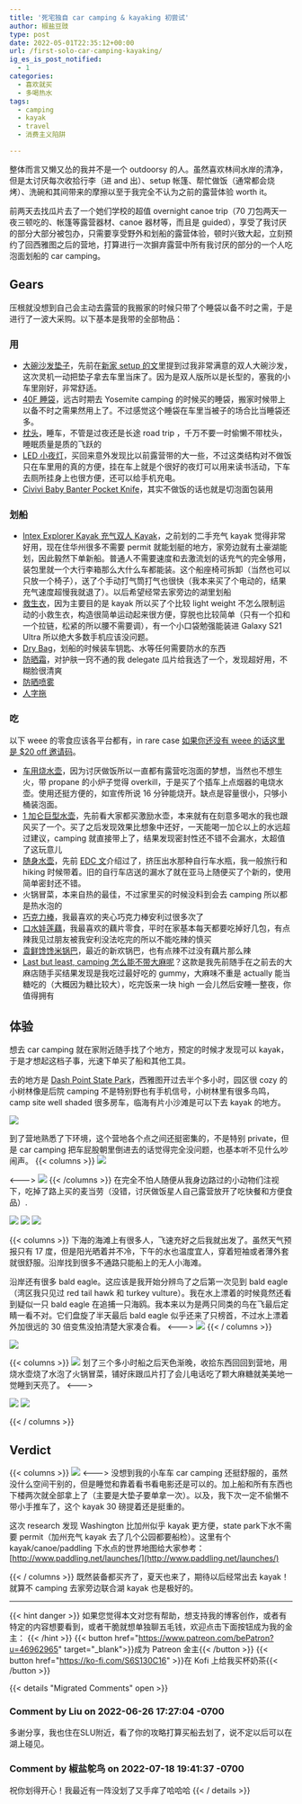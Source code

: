 ```yaml
---
title: '死宅独自 car camping & kayaking 初尝试'
author: 椒盐豆豉
type: post
date: 2022-05-01T22:35:12+00:00
url: /first-solo-car-camping-kayaking/
ig_es_is_post_notified:
  - 1
categories:
  - 喜欢就买
  - 多喝热水
tags:
  - camping
  - kayak
  - travel
  - 消费主义陷阱

---
```


整体而言又懒又怂的我并不是一个 outdoorsy 的人。虽然喜欢林间水岸的清净，但是太讨厌每次收拾行李（进 and 出）、setup 帐篷、帮忙做饭（通常都会烧烤）、洗碗和其间带来的摩擦以至于我完全不认为之前的露营体验 worth it。

前两天去找瓜片去了一个她们学校的超值 overnight canoe trip（70 刀包两天一夜三顿吃的、帐篷等露营器材、canoe 器材等，而且是 guided），享受了我讨厌的部分大部分被包办，只需要享受野外和划船的露营体验，顿时兴致大起，立刻预约了回西雅图之后的营地，打算进行一次摒弃露营中所有我讨厌的部分的一个人吃泡面划船的 car camping。
<!--more-->

## **Gears**

压根就没想到自己会主动去露营的我搬家的时候只带了个睡袋以备不时之需，于是进行了一波大采购。以下基本是我带的全部物品：

### **用**

- [大碗沙发垫子](https://amzn.to/3rZZGoT)，先前在[新家 setup 的文](https://blog.douchi.space/live-alone-new-purchase/)里提到过我非常满意的双人大碗沙发，这次灵机一动把垫子拿去车里当床了。因为是双人版所以是长型的，塞我的小车里刚好，非常舒适。
- [40F 睡袋](https://amzn.to/3F37aNa)，远古时期去 Yosemite camping 的时候买的睡袋，搬家时候带上以备不时之需果然用上了。不过感觉这个睡袋在车里当被子的场合比当睡袋还多。
- [枕头](https://amzn.to/31rHMRs)，睡车，不管是过夜还是长途 road trip ，千万不要一时偷懒不带枕头，睡眠质量是质的飞跃的
- [LED 小夜灯](https://amzn.to/3OTN9NI)，买回来意外发现比以前露营带的大一些，不过这类结构对不做饭只在车里用的真的方便，挂在车上就是个很好的夜灯可以用来读书活动，下车去厕所挂身上也很方便，还可以给手机充电。
- [Civivi Baby Banter Pocket Knife](https://amzn.to/3qZmZyI)，其实不做饭的话也就是切泡面包装用

### **划船**

- [Intex Explorer Kayak 充气双人 Kayak](https://amzn.to/3vVDEEW)，之前划的二手充气 kayak 觉得非常好用，现在住华州很多不需要 permit 就能划艇的地方，家旁边就有土豪湖能划，因此毅然下单新船。普通人不需要速度和去激流划的话充气的完全够用，装包里就一个大行李箱那么大什么车都能装。这个船座椅可拆卸（当然也可以只放一个椅子），送了个手动打气筒打气也很快（我本来买了个电动的，结果充气速度超慢我就退了）。以后希望经常去家旁边的湖里划船
- [救生衣](https://amzn.to/37PIhsh)，因为主要目的是 kayak 所以买了个比较 light weight 不怎么限制运动的小救生衣，构造很简单运动起来很方便，穿脱也比较简单（只有一个扣和一个拉链，松紧的所以腰不需要调），有一个小口袋勉强能装进 Galaxy S21 Ultra 所以绝大多数手机应该没问题。
- [Dry Bag](https://amzn.to/3vTemY8)，划船的时候装车钥匙、水等任何需要防水的东西
- [防晒霜](https://amzn.to/3KE7inf)，对护肤一窍不通的我 delegate 瓜片给我选了一个，发现超好用，不糊脸很清爽
- [防晒喷雾](https://amzn.to/3MFJrFp)
- [人字拖](https://amzn.to/3pScCtE)

### **吃**

以下 weee 的零食应该各平台都有，in rare case [如果你还没有 weee 的话这里是 $20 off 邀请码](https://www.sayweee.com/zh/invite_friends/landing?t=1&referral_id=5326510&lang=zh)。

- [车用烧水壶](https://amzn.to/3OOBaAM)，因为讨厌做饭所以一直都有露营吃泡面的梦想，当然也不想生火，带 propane 的小炉子觉得 overkill，于是买了个插车上点烟器的电烧水壶。使用还挺方便的，如宣传所说 16 分钟能烧开。缺点是容量很小，只够小桶装泡面。
- [1 加仑巨型水壶](https://amzn.to/3F9pSmq)，先前看大家都买激励水壶，本来就有在刻意多喝水的我也跟风买了一个。买了之后发现效果比想象中还好，一天能喝一加仑以上的水远超过建议，camping 就直接带上了，结果发现密封性还不错不会漏水，太超值了这玩意儿
- [随身水壶](https://amzn.to/3hP1k7a)，先前 [EDC 文](https://blog.douchi.space/2022-edc-travel-setup/)介绍过了，挤压出水那种自行车水瓶，我一般旅行和 hiking 时候带着。旧的自行车店送的漏水了就在亚马上随便买了个新的，使用简单密封还不错。
- 火锅冒菜，本来自热的最佳，不过家里买的时候没料到会去 camping 所以都是热水泡的
- [巧克力棒](https://amzn.to/36E2YTS)，我最喜欢的夹心巧克力棒安利过很多次了
- [口水娃莲藕](https://www.sayweee.com/zh/product/Koushuiwa-Marinated-Spicy-Lotus-Roots/10911)，我最喜欢的藕片零食，平时在家基本每天都要吃掉好几包，有点辣我见过朋友被我安利没法吃完的所以不能吃辣的慎买
- [袁鲜馋馋米锅巴](https://www.sayweee.com/zh/product/Yuanxian-Rice-Crust-Snack/25950)，最近的新欢锅巴，也有点辣不过没有藕片那么辣
- [Last but least, camping 怎么能不带大麻呢](https://seattle.thereefstores.com/products/journeyman-berry-jellies-variety-pack-edible-seattle)？这款是我先前随手在之前去的大麻店随手买结果发现是我吃过最好吃的 gummy，大麻味不重是 actually 能当糖吃的（大概因为糖比较大），吃完饭来一块 high 一会儿然后安睡一整夜，你值得拥有

## **体验**

想去 car camping 就在家附近随手找了个地方，预定的时候才发现可以 kayak，于是才想起这档子事，光速下单买了船和其他工具。

去的地方是 [Dash Point State Park](https://www.notion.so/6395996f66104004a2871b0049ce5f63)，西雅图开过去半个多小时，园区很 cozy 的小树林像是后院 camping 不是特别野也有手机信号，小树林里有很多鸟鸣，camp site well shaded 很多房车，临海有片小沙滩是可以下去 kayak 的地方。

![](https://s3.nl-ams.scw.cloud/mtfront-blog/2022/05/20220430_143942_2-1024x768.jpeg)

到了营地熟悉了下环境，这个营地各个点之间还挺密集的，不是特别 private，但是 car camping 把车屁股朝里倒进去的话觉得完全没问题，也基本听不见什么吵闹声。
{{< columns >}}
![](https://s3.nl-ams.scw.cloud/mtfront-blog/2022/05/20220430_144414-scaled.jpeg)

<--->
![](https://s3.nl-ams.scw.cloud/mtfront-blog/2022/05/20220430_145416-scaled.jpeg)
{{< /columns >}}
在完全不怕人随便从我身边路过的小动物们注视下，吃掉了路上买的麦当劳（没错，讨厌做饭星人自己露营放开了吃快餐和方便食品）.

![](https://s3.nl-ams.scw.cloud/mtfront-blog/2022/05/20220430_162556-2048x1536.jpeg)
![](https://s3.nl-ams.scw.cloud/mtfront-blog/2022/05/20220430_173949-2048x1536.jpeg)
![](https://s3.nl-ams.scw.cloud/mtfront-blog/2022/05/20220430_164552-2048x1536.jpeg)

{{< columns >}}
下海的海滩上有很多人，飞速充好之后我就出发了。虽然天气预报只有 17 度，但是阳光晒着并不冷，下午的水也温度宜人，穿着短袖或者薄外套就很舒服。沿岸找到很多不通路只能船上的无人小海滩。

沿岸还有很多 bald eagle。这应该是我开始分辨鸟了之后第一次见到 bald eagle（湾区我只见过 red tail hawk 和 turkey vulture）。我在水上漂着的时候竟然还看到疑似一只 bald eagle 在追捕一只海鸥。我本来以为是两只同类的鸟在飞最后定睛一看不对。它们盘旋了半天最后 bald eagle 似乎还来了只榜首，不过水上漂着外加很远的 30 倍变焦没拍清楚大家凑合看。
<--->
![](https://s3.nl-ams.scw.cloud/mtfront-blog/2022/05/20220430_161013-scaled-e1651443313370-1536x2048.jpeg)
{{< / columns >}}

![](https://s3.nl-ams.scw.cloud/mtfront-blog/2022/05/Screen-Shot-2022-05-01-at-3.19.44-PM.png)
  
{{< columns >}}
![](https://s3.nl-ams.scw.cloud/mtfront-blog/2022/05/20220430_192120-scaled-e1651443299484-768x1024.jpeg)
划了三个多小时船之后天色渐晚，收拾东西回回到营地，用烧水壶烧了水泡了火锅冒菜，铺好床跟瓜片打了会儿电话吃了颗大麻糖就美美地一觉睡到天亮了。
<--->

![](https://s3.nl-ams.scw.cloud/mtfront-blog/2022/05/20220430_192025-2048x1536.jpeg)
![](https://s3.nl-ams.scw.cloud/mtfront-blog/2022/05/20220430_194007-2048x1536.jpeg)

{{< / columns >}}




## Verdict
{{< columns >}}
![](https://s3.nl-ams.scw.cloud/mtfront-blog/2022/05/20220430_133425-scaled-e1651442935324-768x1024.jpeg)
<--->
没想到我的小车车 car camping 还挺舒服的，虽然没什么空间干别的，但是睡觉和靠着看书看电影还是可以的。加上船和所有东西也下楼两次就全部拿上了（主要是大垫子要单拿一次）。以及，我下次一定不偷懒不带小手推车了，这个 kayak 30 磅提着还是挺重的。

这次 research 发现 Washington 比加州似乎 kayak 更方便，state park下水不需要 permit（加州充气 kayak 去了几个公园都要船检）。这里有个 kayak/canoe/paddling 下水点的世界地图给大家参考：[http://www.paddling.net/launches/](http://www.paddling.net/launches/)

{{< / columns >}}
既然装备都买齐了，夏天也来了，期待以后经常出去 kayak！就算不 camping 去家旁边联合湖 kayak 也是极好的。

---
{{< hint danger >}}
如果您觉得本文对您有帮助，想支持我的博客创作，或者有特定的内容想要看到，或者干脆就想单独聊五毛钱，欢迎点击下面按钮成为我的金主：
{{< /hint >}}
{{< button href="https://www.patreon.com/bePatron?u=46962965" target="_blank">}}成为 Patreon 金主{{< /button >}}
{{< button href="https://ko-fi.com/S6S130C16" >}}在 Kofi 上给我买杯奶茶{{< /button >}}

{{< details "Migrated Comments" open >}}

### Comment by Liu on 2022-06-26 17:27:04 -0700
多谢分享，我也住在SLU附近，看了你的攻略打算买船去划了，说不定以后可以在湖上碰见。

### Comment by 椒盐鸵鸟 on 2022-07-18 19:41:37 -0700
祝你划得开心！我最近有一阵没划了又手痒了哈哈哈
{{< / details >}}